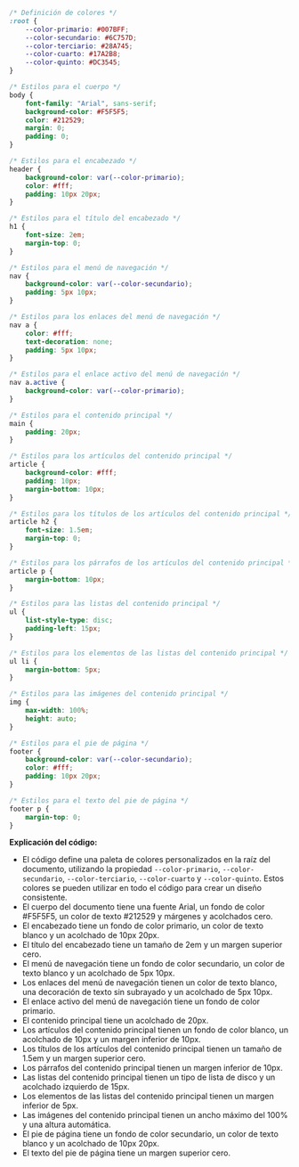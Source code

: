```css
/* Definición de colores */
:root {
    --color-primario: #007BFF;
    --color-secundario: #6C757D;
    --color-terciario: #28A745;
    --color-cuarto: #17A2B8;
    --color-quinto: #DC3545;
}

/* Estilos para el cuerpo */
body {
    font-family: "Arial", sans-serif;
    background-color: #F5F5F5;
    color: #212529;
    margin: 0;
    padding: 0;
}

/* Estilos para el encabezado */
header {
    background-color: var(--color-primario);
    color: #fff;
    padding: 10px 20px;
}

/* Estilos para el título del encabezado */
h1 {
    font-size: 2em;
    margin-top: 0;
}

/* Estilos para el menú de navegación */
nav {
    background-color: var(--color-secundario);
    padding: 5px 10px;
}

/* Estilos para los enlaces del menú de navegación */
nav a {
    color: #fff;
    text-decoration: none;
    padding: 5px 10px;
}

/* Estilos para el enlace activo del menú de navegación */
nav a.active {
    background-color: var(--color-primario);
}

/* Estilos para el contenido principal */
main {
    padding: 20px;
}

/* Estilos para los artículos del contenido principal */
article {
    background-color: #fff;
    padding: 10px;
    margin-bottom: 10px;
}

/* Estilos para los títulos de los artículos del contenido principal */
article h2 {
    font-size: 1.5em;
    margin-top: 0;
}

/* Estilos para los párrafos de los artículos del contenido principal */
article p {
    margin-bottom: 10px;
}

/* Estilos para las listas del contenido principal */
ul {
    list-style-type: disc;
    padding-left: 15px;
}

/* Estilos para los elementos de las listas del contenido principal */
ul li {
    margin-bottom: 5px;
}

/* Estilos para las imágenes del contenido principal */
img {
    max-width: 100%;
    height: auto;
}

/* Estilos para el pie de página */
footer {
    background-color: var(--color-secundario);
    color: #fff;
    padding: 10px 20px;
}

/* Estilos para el texto del pie de página */
footer p {
    margin-top: 0;
}
```

**Explicación del código:**

* El código define una paleta de colores personalizados en la raíz del documento, utilizando la propiedad `--color-primario`, `--color-secundario`, `--color-terciario`, `--color-cuarto` y `--color-quinto`. Estos colores se pueden utilizar en todo el código para crear un diseño consistente.
* El cuerpo del documento tiene una fuente Arial, un fondo de color #F5F5F5, un color de texto #212529 y márgenes y acolchados cero.
* El encabezado tiene un fondo de color primario, un color de texto blanco y un acolchado de 10px 20px.
* El título del encabezado tiene un tamaño de 2em y un margen superior cero.
* El menú de navegación tiene un fondo de color secundario, un color de texto blanco y un acolchado de 5px 10px.
* Los enlaces del menú de navegación tienen un color de texto blanco, una decoración de texto sin subrayado y un acolchado de 5px 10px.
* El enlace activo del menú de navegación tiene un fondo de color primario.
* El contenido principal tiene un acolchado de 20px.
* Los artículos del contenido principal tienen un fondo de color blanco, un acolchado de 10px y un margen inferior de 10px.
* Los títulos de los artículos del contenido principal tienen un tamaño de 1.5em y un margen superior cero.
* Los párrafos del contenido principal tienen un margen inferior de 10px.
* Las listas del contenido principal tienen un tipo de lista de disco y un acolchado izquierdo de 15px.
* Los elementos de las listas del contenido principal tienen un margen inferior de 5px.
* Las imágenes del contenido principal tienen un ancho máximo del 100% y una altura automática.
* El pie de página tiene un fondo de color secundario, un color de texto blanco y un acolchado de 10px 20px.
* El texto del pie de página tiene un margen superior cero.